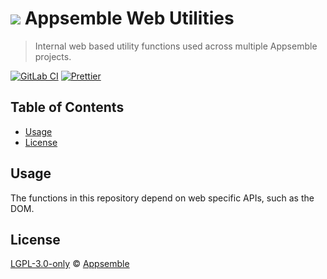# ![](https://gitlab.com/appsemble/appsemble/-/raw/0.28.10/config/assets/logo.svg) Appsemble Web Utilities

> Internal web based utility functions used across multiple Appsemble projects.

[![GitLab CI](https://gitlab.com/appsemble/appsemble/badges/0.28.10/pipeline.svg)](https://gitlab.com/appsemble/appsemble/-/releases/0.28.10)
[![Prettier](https://img.shields.io/badge/code_style-prettier-ff69b4.svg)](https://prettier.io)

## Table of Contents

- [Usage](#usage)
- [License](#license)

## Usage

The functions in this repository depend on web specific APIs, such as the DOM.

## License

[LGPL-3.0-only](https://gitlab.com/appsemble/appsemble/-/blob/0.28.10/LICENSE.md) ©
[Appsemble](https://appsemble.com)
